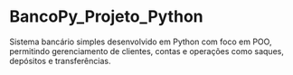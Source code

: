 # BancoPy_Projeto_Python
Sistema bancário simples desenvolvido em Python com foco em POO, permitindo gerenciamento de clientes, contas e operações como saques, depósitos e transferências.
